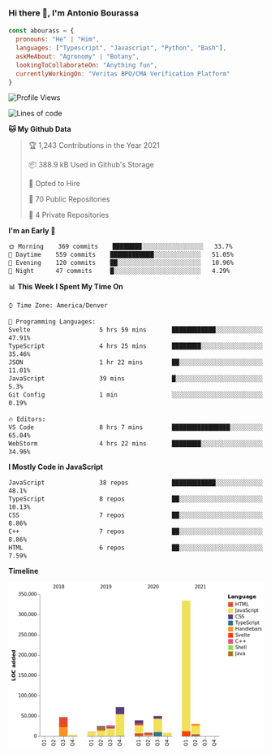 ### Hi there 👋, I'm Antonio Bourassa

```javascript
const abourass = {
  pronouns: "He" | "Him",
  languages: ["Typescript", "Javascript", "Python", "Bash"],
  askMeAbout: "Agronomy" | "Botany",
  lookingToCollaborateOn: "Anything fun",
  currentlyWorkingOn: "Veritas BPO/CMA Verification Platform"
}
```

<!--START_SECTION:waka-->
![Profile Views](http://img.shields.io/badge/Profile%20Views-1-blue)

![Lines of code](https://img.shields.io/badge/From%20Hello%20World%20I%27ve%20Written-653539%20lines%20of%20code-blue)

**🐱 My Github Data** 

> 🏆 1,243 Contributions in the Year 2021
 > 
> 📦 388.9 kB Used in Github's Storage 
 > 
> 💼 Opted to Hire
 > 
> 📜 70 Public Repositories 
 > 
> 🔑 4 Private Repositories  
 > 
**I'm an Early 🐤** 

```text
🌞 Morning    369 commits    ████████░░░░░░░░░░░░░░░░░   33.7% 
🌆 Daytime    559 commits    ████████████░░░░░░░░░░░░░   51.05% 
🌃 Evening    120 commits    ██░░░░░░░░░░░░░░░░░░░░░░░   10.96% 
🌙 Night      47 commits     █░░░░░░░░░░░░░░░░░░░░░░░░   4.29%

```


📊 **This Week I Spent My Time On** 

```text
⌚︎ Time Zone: America/Denver

💬 Programming Languages: 
Svelte                   5 hrs 59 mins       ████████████░░░░░░░░░░░░░   47.91% 
TypeScript               4 hrs 25 mins       ████████░░░░░░░░░░░░░░░░░   35.46% 
JSON                     1 hr 22 mins        ██░░░░░░░░░░░░░░░░░░░░░░░   11.01% 
JavaScript               39 mins             █░░░░░░░░░░░░░░░░░░░░░░░░   5.3% 
Git Config               1 min               ░░░░░░░░░░░░░░░░░░░░░░░░░   0.19%

🔥 Editors: 
VS Code                  8 hrs 7 mins        ████████████████░░░░░░░░░   65.04% 
WebStorm                 4 hrs 22 mins       ████████░░░░░░░░░░░░░░░░░   34.96%

```

**I Mostly Code in JavaScript** 

```text
JavaScript               38 repos            ████████████░░░░░░░░░░░░░   48.1% 
TypeScript               8 repos             ██░░░░░░░░░░░░░░░░░░░░░░░   10.13% 
CSS                      7 repos             ██░░░░░░░░░░░░░░░░░░░░░░░   8.86% 
C++                      7 repos             ██░░░░░░░░░░░░░░░░░░░░░░░   8.86% 
HTML                     6 repos             ██░░░░░░░░░░░░░░░░░░░░░░░   7.59%

```


**Timeline**

![Chart not found](https://raw.githubusercontent.com/Abourass/Abourass/master/charts/bar_graph.png) 


<!--END_SECTION:waka-->

<!--
**Abourass/Abourass** is a ✨ _special_ ✨ repository because its `README.md` (this file) appears on your GitHub profile.

Here are some ideas to get you started:

- 🔭 I’m currently working on ...
- 🌱 I’m currently learning ...
- 👯 I’m looking to collaborate on ...
- 🤔 I’m looking for help with ...
- 💬 Ask me about ...
- 📫 How to reach me: ...
- 😄 Pronouns: ...
- ⚡ Fun fact: ...
-->
